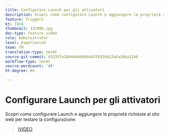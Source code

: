 ```yaml
---
title: Configurare Launch per gli attivatori
description: Scopri come configurare Launch e aggiungere le proprietà richieste al sito web per testare la configurazione.
feature: Triggers
kt: 7434
thumbnail: 332908.jpg
doc-type: feature video
role: Administrator
level: Experienced
team: TM
translation-type: tm+mt
source-git-commit: 433357e28b44e96ddb443f6359d12a6a106a3246
workflow-type: tm+mt
source-wordcount: '49'
ht-degree: 0%

---
```


# Configurare Launch per gli attivatori

Scopri come configurare Launch e aggiungere le proprietà richieste al sito web per testare la configurazione.

>[!VIDEO](https://video.tv.adobe.com/v/332908?quality=12)
